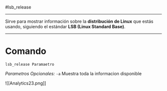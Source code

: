 #lsb_release

----

Sirve para mostrar información sobre la **distribución de Linux** que estás usando, siguiendo el estándar **LSB (Linux Standard Base)**.

-------
# Comando

```
lsb_release Paramaetro
```
*Parametros Opcionales:*
	`-a` Muestra toda la informacion disponible

![[Analytics23.png]]